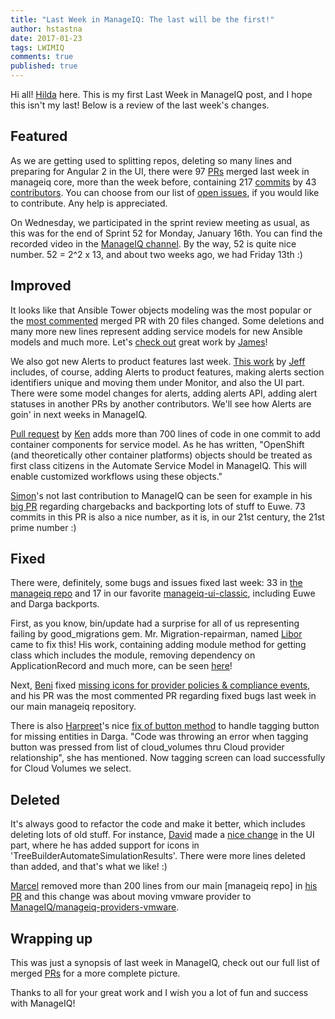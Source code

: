 ```yaml
---
title: "Last Week in ManageIQ: The last will be the first!"
author: hstastna
date: 2017-01-23
tags: LWIMIQ
comments: true
published: true
---
```


Hi all! [Hilda](https://github.com/hstastna) here. This is my first Last Week in ManageIQ post, and I hope this isn't my last! Below is a review of the last week's changes.

## Featured

As we are getting used to splitting repos, deleting so many lines and preparing for Angular 2 in the UI, there were 97 [PRs] merged last week in manageiq core, more than the week before, containing 217 [commits] by 43 [contributors]. You can choose from our list of [open issues], if you would like to contribute. Any help is appreciated.

On Wednesday, we participated in the sprint review meeting as usual, as this was for the end of Sprint 52 for Monday, January 16th. You can find the recorded video in the [ManageIQ channel](https://www.youtube.com/watch?v=eVuhBZ53SP0). By the way, 52 is quite nice number. 52 = 2^2 x 13, and about two weeks ago, we had Friday 13th :)


## Improved

It looks like that Ansible Tower objects modeling was the most popular or the [most commented] merged PR with 20 files changed. Some deletions and many more new lines represent adding service models for new Ansible models and much more. Let's [check out](https://github.com/ManageIQ/manageiq/pull/13427) great work by [James](https://github.com/jameswnl)!

We also got new Alerts to product features last week. [This work](https://github.com/ManageIQ/manageiq/pull/13357) by [Jeff](https://github.com/jeff-phillips-18) includes, of course, adding Alerts to product features, making alerts section identifiers unique and moving them under Monitor, and also the UI part. There were some model changes for alerts, adding alerts API, adding alert statuses in another PRs by another contributors. We'll see how Alerts are goin' in next weeks in ManageIQ.

[Pull request](https://github.com/ManageIQ/manageiq/pull/12863) by [Ken](https://github.com/kevensen) adds more than 700 lines of code in one commit to add container components for service model. As he has written, "OpenShift (and theoretically other container platforms) objects should be treated as first class citizens in the Automate Service Model in ManageIQ. This will enable customized workflows using these objects."

[Simon](https://github.com/isimluk)'s not last contribution to ManageIQ can be seen for example in his [big PR](https://github.com/ManageIQ/manageiq/pull/13419) regarding chargebacks and backporting lots of stuff to Euwe. 73 commits in this PR is also a nice number, as it is, in our 21st century, the 21st prime number :)


## Fixed

There were, definitely, some bugs and issues fixed last week: 33 in [the manageiq repo] and 17 in our favorite [manageiq-ui-classic], including Euwe and Darga backports.

First, as you know, bin/update had a surprise for all of us representing failing by good_migrations gem. Mr. Migration-repairman, named [Libor](https://github.com/lpichler) came to fix this! His work, containing adding module method for getting class which includes the module, removing dependency on ApplicationRecord and much more, can be seen [here](https://github.com/ManageIQ/manageiq/pull/13450)!

Next, [Beni](https://github.com/cben) fixed [missing icons for provider policies & compliance events](https://github.com/ManageIQ/manageiq-ui-classic/pull/94), and his PR was the most commented PR regarding fixed bugs last week in our main manageiq repository.

There is also [Harpreet](https://github.com/h-kataria)'s nice [fix of button method](https://github.com/ManageIQ/manageiq/pull/13251) to handle tagging button for missing entities in Darga. "Code was throwing an error when tagging button was pressed from list of cloud_volumes thru Cloud provider relationship", she has mentioned. Now tagging screen can load successfully for Cloud Volumes we select.


## Deleted

It's always good to refactor the code and make it better, which includes deleting lots of old stuff. For instance, [David](https://github.com/skateman) made a [nice change](https://github.com/ManageIQ/manageiq-ui-classic/pull/138) in the UI part, where he has added support for icons in 'TreeBuilderAutomateSimulationResults'. There were more lines deleted than added, and that's what we like! :)

[Marcel](https://github.com/durandom) removed more than 200 lines from our main [manageiq repo] in [his PR](https://github.com/ManageIQ/manageiq/pull/13116) and this change was about moving vmware provider to [ManageIQ/manageiq-providers-vmware](https://github.com/ManageIQ/manageiq-providers-vmware).


## Wrapping up
This was just a synopsis of last week in ManageIQ, check out our full list of merged [PRs] for a more complete picture.

Thanks to all for your great work and I wish you a lot of fun and success with ManageIQ!

[PRs]: https://github.com/manageiq/manageiq/pulls?utf8=%E2%9C%93&q=merged%3A2017-01-16..2017-01-22
[commits]: https://github.com/manageiq/manageiq/compare/master@%7B2017-01-16%7D...@%7B2017-01-22%7D
[open issues]: https://github.com/ManageIQ/manageiq/issues
[contributors]: https://github.com/ManageIQ/manageiq/graphs/contributors
[most commented]: https://github.com/ManageIQ/manageiq/pulls?utf8=%E2%9C%93&q=merged%3A2017-01-16..2017-01-22%20sort%3Acomments-desc
[the manageiq repo]: https://github.com/ManageIQ/manageiq/pulls?utf8=%E2%9C%93&q=merged%3A2017-01-16..2017-01-22%20sort%3Acomments-desc%20label%3Abug
[manageiq-ui-classic]: https://github.com/ManageIQ/manageiq-ui-classic/pulls?utf8=%E2%9C%93&q=merged%3A2017-01-16..2017-01-22%20sort%3Acomments-desc%20label%3Abug%20